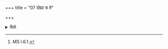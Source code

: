 +++
title = "07 दोह्या च ते"

+++

<details><summary>थिते</summary>

7. With dohyā ca te dugdhabhr̥ccorvarī te...[^1] (the Adhvaryu) gives the churning sticks to the sacrificer.  

[^1]: MS I.6.1.
</details>
